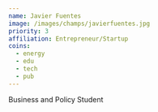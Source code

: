 ```yaml
---
name: Javier Fuentes
image: /images/champs/javierfuentes.jpg
priority: 3
affiliation: Entrepreneur/Startup
coins:
  - energy
  - edu
  - tech
  - pub
---
```


Business and Policy Student
